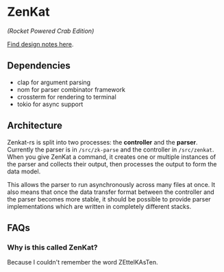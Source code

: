 # ZenKat
*(Rocket Powered Crab Edition)*

[Find design notes here](dev-docs/design.md).

## Dependencies

- clap for argument parsing
- nom for parser combinator framework
- crossterm for rendering to terminal
- tokio for async support

## Architecture

Zenkat-rs is split into two processes: the **controller** and the **parser**. Currently the parser is in `/src/zk-parse` and the controller in `/src/zenkat`.
When you give ZenKat a command, it creates one or multiple instances of the parser and collects their output, then processes the output to form the data model.

This allows the parser to run asynchronously across many files at once. It also means that once the data transfer format between the controller and the parser becomes more stable, it should be possible to provide parser implementations which are written in completely different stacks.

## FAQs

### Why is this called ZenKat?

Because I couldn't remember the word ZEttelKAsTen.
